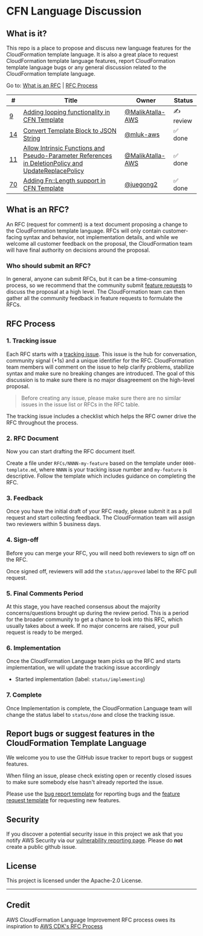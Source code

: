# CFN Language Discussion

## What is it?
This repo is a place to propose and discuss new language features for the CloudFormation template language. It is also a great place to request CloudFormation template language features, report CloudFormation template language bugs or any general discussion related to the CloudFormation template language.

Go to: [What is an RFC](#what-is-an-rfc) | [RFC Process](#rfc-process)

<!--BEGIN_TABLE-->
\#|Title|Owner|Status|
---|-----|-----|------|
[9](https://github.com/aws-cloudformation/cfn-language-discussion/issues/9)|[Adding looping functionality in CFN Template](https://github.com/aws-cloudformation/cfn-language-discussion/pull/75)|[@MalikAtalla-AWS](https://github.com/MalikAtalla-AWS)|✍️ review
[14](https://github.com/aws-cloudformation/cfn-language-discussion/issues/14)|[Convert Template Block to JSON String](https://github.com/aws-cloudformation/cfn-language-discussion/pull/76)|[@mluk-aws](https://github.com/mluk-aws)|✅ done
[11](https://github.com/aws-cloudformation/cfn-language-discussion/issues/11)|[Allow Intrinsic Functions and Pseudo-Parameter References in DeletionPolicy and UpdateReplacePolicy](https://github.com/aws-cloudformation/cfn-language-discussion/pull/74)|[@MalikAtalla-AWS](https://github.com/MalikAtalla-AWS)|✅ done
[70](https://github.com/aws-cloudformation/cfn-language-discussion/issues/70)|[Adding Fn::Length support in CFN Template](https://github.com/aws-cloudformation/cfn-language-discussion/pull/72)|[@juegong2](https://github.com/juegong2)|✅ done
<!--END_TABLE-->

## What is an RFC?

An RFC (request for comment) is a text document proposing a change to the CloudFormation template language. RFCs will only contain customer-facing syntax and behavior, not implementation details, and while we welcome all customer feedback on the proposal, the CloudFormation team will have final authority on decisions around the proposal.

### Who should submit an RFC?

In general, anyone can submit RFCs, but it can be a time-consuming process, so we recommend that the community submit [feature requests](https://github.com/aws-cloudformation/cfn-language-discussion/issues/new?assignees=&labels=&template=feature_request.md&title=) to discuss the proposal at a high level. The CloudFormation team can then gather all the community feedback in feature requests to formulate the RFCs.

## RFC Process

### 1. Tracking issue

Each RFC starts with a [tracking issue](https://github.com/aws-cloudformation/cfn-language-discussion/issues/new?assignees=&labels=&template=rfc-tracking-issue.md&title=). This issue is the hub for conversation, community signal (+1s) and a unique identifier for the RFC. CloudFormation team members will comment on the issue to help clarify problems, stabilize syntax and make sure no breaking changes are introduced. The goal of this discussion is to make sure there is no major disagreement on the high-level proposal.

> Before creating any issue, please make sure there are no similar issues in the issue list or RFCs in the RFC table.

The tracking issue includes a checklist which helps the RFC owner drive the RFC
throughout the process.

### 2. RFC Document

Now you can start drafting the RFC document itself.

Create a file under `RFCs/NNNN-my-feature` based on the template under
`0000-template.md`, where `NNNN` is your tracking issue number and `my-feature`
is descriptive. Follow the template which includes guidance on completing the RFC.

### 3. Feedback

Once you have the initial draft of your RFC ready, please submit it as a pull
request and start collecting feedback. The CloudFormation team will assign two reviewers within 5 business days.

### 4. Sign-off

Before you can merge your RFC, you will need both reviewers to sign off on the RFC.

Once signed off, reviewers will add the `status/approved` label to the RFC pull request.


### 5. Final Comments Period

At this stage, you have reached consensus about the majority concerns/questions
brought up during the review period. This is a period for the broader community to
get a chance to look into this RFC, which usually takes about a week. If no
major concerns are raised, your pull request is ready to be merged.

### 6. Implementation

Once the CloudFormation Language team picks up the RFC and starts implementation, we will update the tracking issue accordingly
- Started implementation (label: `status/implementing`)

### 7. Complete

Once Implementation is complete, the CloudFormation Language team will change the status label to `status/done` and close the tracking issue.

## Report bugs or suggest features in the CloudFormation Template Language

We welcome you to use the GitHub issue tracker to report bugs or suggest features.

When filing an issue, please check existing open or recently closed issues to make sure somebody else hasn't already reported the issue.

Please use the [bug report template](https://github.com/aws-cloudformation/cfn-language-discussion/issues/new?assignees=&labels=&template=bug_report.md&title=) for reporting bugs and the [feature request template](https://github.com/aws-cloudformation/cfn-language-discussion/issues/new?assignees=&labels=&template=feature_request.md&title=) for requesting new features.

## Security

If you discover a potential security issue in this project we ask that you notify AWS Security via our [vulnerability reporting page](http://aws.amazon.com/security/vulnerability-reporting/). Please do **not** create a public github issue.

## License

This project is licensed under the Apache-2.0 License.

---

## Credit
AWS CloudFormation Language Improvement RFC process owes its inspiration to [AWS CDK's RFC Process](https://github.com/aws/aws-cdk-rfcs)
